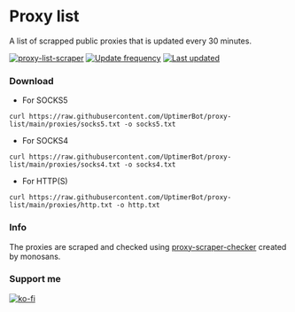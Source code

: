 # Proxy list

A list of scrapped public proxies that is updated every 30 minutes.

[![proxy-list-scraper](https://github.com/UptimerBot/proxy-list/actions/workflows/main.yml/badge.svg)](https://github.com/UptimerBot/proxy-list/actions/workflows/main.yml)
[![Update frequency](https://img.shields.io/badge/Update%20frequency-every%2030%20minutes-brightgreen)](#)    [![Last updated](https://img.shields.io/endpoint?url=https%3A%2F%2Fraw.githubusercontent.com%2FUptimerBot%2Fproxy-list%2Fmain%2Fbadge-date.json)](#)    

### Download

- For SOCKS5

```curl https://raw.githubusercontent.com/UptimerBot/proxy-list/main/proxies/socks5.txt -o socks5.txt```

- For SOCKS4

```curl https://raw.githubusercontent.com/UptimerBot/proxy-list/main/proxies/socks4.txt -o socks4.txt```

- For HTTP(S)

```curl https://raw.githubusercontent.com/UptimerBot/proxy-list/main/proxies/http.txt -o http.txt```

### Info
The proxies are scraped and checked using [proxy-scraper-checker](https://github.com/monosans/proxy-scraper-checker) created by monosans.


### Support me
[![ko-fi](https://ko-fi.com/img/githubbutton_sm.svg)](https://ko-fi.com/J3J72WPRC)
